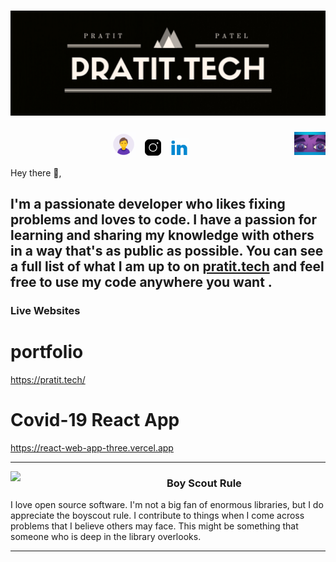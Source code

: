 # [![Pratit Patel header](https://github.com/pratit1997/pratit1997/blob/main/icons/banner.png)](https://www.pratit.tech/)

<p>
  <a href="https://github.com/pratit1997"><img width="50" align='right' src="https://github.com/pratit1997/pratit1997/blob/main/icons/eyes.gif"></a>
</p>

<p align='center'>
<a href="https://www.pratit.tech/"><img height="40" src="https://github.com/pratit1997/pratit1997/blob/main/icons/me_icon.gif"></a>&nbsp;&nbsp;
<a href="https://www.instagram.com/pratit1997/"><img height="30" src="https://github.com/pratit1997/pratit1997/blob/main/icons/insta.gif"></a>&nbsp;&nbsp;
<a href="https://www.linkedin.com/in/pratit-patel/#"><img height="30" src="https://github.com/pratit1997/pratit1997/blob/main/icons/linkein_icon.gif"></a>&nbsp;&nbsp;
</p>


Hey there 👋,

I'm a passionate developer who likes fixing problems and loves to code. I have a passion for learning and sharing my knowledge with others in a way that's as public as possible.  You can see a full list of what I am up to on [pratit.tech](pratit.tech) and feel free to use my code anywhere you want .
---
### Live Websites
<p><h1> portfolio </h1>  <a href="https://pratit.tech/">https://pratit.tech/</a></p>

<p><h1> Covid-19 React App </h1>  <a href="https://react-web-app-three.vercel.app/#home">https://react-web-app-three.vercel.app</a></p>



---
 
 <p>
  <img width="250" align='left' src="https://github.com/WaylonWalker/WaylonWalker/blob/main/icon/hacktoberfest.png?raw=true">
</p>




### Boy Scout Rule

I love open source software. I'm not a big fan of enormous libraries, but I do appreciate the boyscout rule. I contribute to things when I come across problems that I believe others may face. This might be something that someone who is deep in the library overlooks.

 ---

<!-- <p>
  <a href="https://pratit.tech/latest"><img width="300" align='right' src="https://pratit.tech/latest.png?raw=true"></a>
</p> -->

<!-- ### My Digital Garden 🌱

I write regular blog posts, most of which you will find on my personal website [pratit.tech](https://pratit.tech) and [dev.to/waylonwalker](https://dev.to/waylonwalker).

I write about things I am familiar with, things that trip up folks that I mentor, and things that I am learning.  Day to day I make things with **data** using **python** and **javascript**.  -->

<!-- [Latest Post 👉](https://www.pratit.tech/blog.html) -->

<!-- <details>
 <summary><strong>other favorite posts</strong></summary>
 <a href="https://pratit.tech/blog/eight-years-cat/"><img width="400" src="https://images.pratit.tech/eight-years-cat-og.png?raw=true"></a>
 <a href="https://pratit.tech/blog/what-are-github-actions/"><img width="400" src="https://images.pratit.tech/what-are-github-actions-og.png?raw=true"></a>
 
</details> -->
<!-- 
💌 Sign up for my [newsletter](https://www.pratit.tech/blog.html) -->
<!-- 
---
<!-- 
### <img height="30" style="border-radius:50%" src="https://github.com/WaylonWalker/WaylonWalker/blob/main/icon/twitter.png?raw=true"> Latest Followers


<!--
## <img height="30" style="border-radius:50%" src="https://github.com/WaylonWalker/WaylonWalker/blob/main/icon/twitter.png?raw=true"> Latest Followers _258_

<a href='https://twitter.com/natterstefan'>
  <img style="border-radius:50%" align="left" src='https://pbs.twimg.com/profile_images/1255562113629802498/nTk-e7L5_normal.jpg' />
</a>

<a href='https://twitter.com/natterstefan'>
    Stefan Natter 🇦🇹👋🏻
</a>

I am interested in and talking about JavaScript, ReactJS, CSS, and Software Engineering ♥️ | 📧 https://t.co/Jpwh9TFgNx (🐈🐈 🤵👰🏻 🇦🇹)

<h2></h2><a href='https://twitter.com/commanderquest'>
  <img style="border-radius:50%" align="left" src='https://pbs.twimg.com/profile_images/1243185628864528384/eFnPWZyC_normal.jpg' />
</a>

<a href='https://twitter.com/commanderquest'>
    Commander Quest
</a>

On a mission to the furthest frontiers of tech and talent. 
Follow my adventures at Club Freelance's Mission Control Center 👉 https://t.co/D4k36nU2at

<h2></h2><a href='https://twitter.com/benjaminwardcom'>
  <img style="border-radius:50%" align="left" src='https://pbs.twimg.com/profile_images/1283469746055385088/sr9ZExwG_normal.jpg' />
</a>

<a href='https://twitter.com/benjaminwardcom'>
    Benjamin Ward
</a>

software engineer, dev coach, Star Wars fanatic, learning enthusiast, host of the Download Knowledge Podcast https://t.co/V2bIR93cQW

<h2></h2><a href='https://twitter.com/tucker_dev'>
  <img style="border-radius:50%" align="left" src='https://pbs.twimg.com/profile_images/1284727066160705536/VhioFBZE_normal.jpg' />
</a>

<a href='https://twitter.com/tucker_dev'>
    James Tucker
</a>

software engineer at @soonastudios. career switcher. vue + rails. tweeting about tech, books, startups, and big ideas. writing @ https://t.co/SPyap1XFWD. he/him

<h2></h2><a href='https://twitter.com/BenGuthmiller'>
  <img style="border-radius:50%" align="left" src='https://pbs.twimg.com/profile_images/1284966756906409984/MR0a9hi2_normal.jpg' />
</a>

<a href='https://twitter.com/BenGuthmiller'>
    Ben Guthmiller
</a>

Data and Analytics Leader @IBM | Minnesota State Alum | #Technologist | #Investor | Tweets are my own opinions

<!-- <h2></h2>
-->
<!-- <p align='center'> -->
<!-- <img align='center' src="https://visitor-badge.glitch.me/badge?page_id=waylonwalker.visitor-badge"> -->
 <!-- <p/>
<div align="center">
	<br>
	<a href="https://raw.githubusercontent.com/WaylonWalker/waylonwalker/main/follower.svg">
		<img src="follower.svg" width="800" height="140">
	</a>
</div> --> 

<!-- ## Stargazers

[![Stargazers repo roster for @waylonwalker/waylonwalker](https://reporoster.com/stars/waylonwalker/waylonwalker)](https://github.com/waylonwalker/waylonwalker/stargazers)
 <!-- -->
